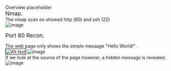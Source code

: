Overview placeholder  
<span style="font-size: 13pt;color= #4EEEE6;">Nmap.</span>  
The nmap scan on showed http (80) and ssh (22)  
![image](https://user-images.githubusercontent.com/96850362/230301039-3d359d04-42aa-4194-9a7d-1b8d48d676d8.png)  
  
<span style="font-size: 13pt;color= #4EEEE6;">Port 80 Recon.</span>  

The web page only shows the simple message "Hello World!" .  
<img src="![image](https://user-images.githubusercontent.com/96850362/230306767-c0910d88-e6a4-4d41-8df9-19aa5a31a4d7.png)" alt="Alt text" style="border: 1px solid black;">
![image](https://user-images.githubusercontent.com/96850362/230306767-c0910d88-e6a4-4d41-8df9-19aa5a31a4d7.png)      
If we look at the source of the page however, a hidden message is revealed.  
![image](https://user-images.githubusercontent.com/96850362/230306451-2df8ffe4-deec-4da7-ab44-e22e4701fa03.png)  


